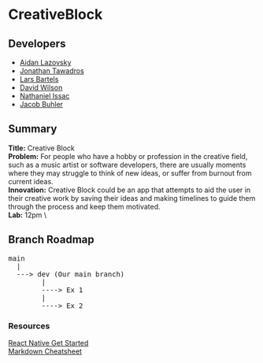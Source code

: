 # CreativeBlock

## Developers 
* [Aidan Lazovsky](https://github.com/AidanLazovsky7)
* [Jonathan Tawadros](https://github.com/jTawadros)
* [Lars Bartels](https://github.com/lbartels1)
* [David Wilson](https://github.com/DavWils)
* [Nathaniel Issac](https://github.com/issac3433)
* [Jacob Buhler](https://github.com/jacobBuhler)

## Summary 
**Title:** Creative Block\
**Problem:** For people who have a hobby or profession in the creative field, such as a music artist or software developers, there are usually moments where they may struggle to think of new ideas, or suffer from burnout from current ideas.\
**Innovation:** Creative Block could be an app that attempts to aid the user in their creative work by saving their ideas and making timelines to guide them through the process and keep them motivated. \
**Lab:** 12pm \

## Branch Roadmap
<pre>
main
  |
  ---> dev (Our main branch)
        |
        ----> Ex 1
        |
        ----> Ex 2
</pre>

### Resources
[React Native Get Started](https://reactnative.dev/docs/environment-setup)\
[Markdown Cheatsheet](https://github.com/adam-p/markdown-here/wiki/markdown-cheatsheet)

